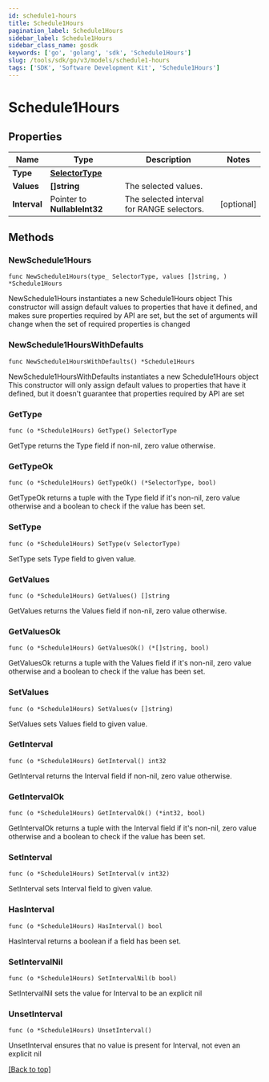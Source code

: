 ```yaml
---
id: schedule1-hours
title: Schedule1Hours
pagination_label: Schedule1Hours
sidebar_label: Schedule1Hours
sidebar_class_name: gosdk
keywords: ['go', 'golang', 'sdk', 'Schedule1Hours'] 
slug: /tools/sdk/go/v3/models/schedule1-hours
tags: ['SDK', 'Software Development Kit', 'Schedule1Hours']
---
```


# Schedule1Hours

## Properties

Name | Type | Description | Notes
------------ | ------------- | ------------- | -------------
**Type** |  [**SelectorType**](selector-type) |  | 
**Values** |  **[]string** | The selected values.  | 
**Interval** |  Pointer to **NullableInt32** | The selected interval for RANGE selectors.  | [optional] 

## Methods

### NewSchedule1Hours

`func NewSchedule1Hours(type_ SelectorType, values []string, ) *Schedule1Hours`

NewSchedule1Hours instantiates a new Schedule1Hours object
This constructor will assign default values to properties that have it defined,
and makes sure properties required by API are set, but the set of arguments
will change when the set of required properties is changed

### NewSchedule1HoursWithDefaults

`func NewSchedule1HoursWithDefaults() *Schedule1Hours`

NewSchedule1HoursWithDefaults instantiates a new Schedule1Hours object
This constructor will only assign default values to properties that have it defined,
but it doesn't guarantee that properties required by API are set

### GetType

`func (o *Schedule1Hours) GetType() SelectorType`

GetType returns the Type field if non-nil, zero value otherwise.

### GetTypeOk

`func (o *Schedule1Hours) GetTypeOk() (*SelectorType, bool)`

GetTypeOk returns a tuple with the Type field if it's non-nil, zero value otherwise
and a boolean to check if the value has been set.

### SetType

`func (o *Schedule1Hours) SetType(v SelectorType)`

SetType sets Type field to given value.


### GetValues

`func (o *Schedule1Hours) GetValues() []string`

GetValues returns the Values field if non-nil, zero value otherwise.

### GetValuesOk

`func (o *Schedule1Hours) GetValuesOk() (*[]string, bool)`

GetValuesOk returns a tuple with the Values field if it's non-nil, zero value otherwise
and a boolean to check if the value has been set.

### SetValues

`func (o *Schedule1Hours) SetValues(v []string)`

SetValues sets Values field to given value.


### GetInterval

`func (o *Schedule1Hours) GetInterval() int32`

GetInterval returns the Interval field if non-nil, zero value otherwise.

### GetIntervalOk

`func (o *Schedule1Hours) GetIntervalOk() (*int32, bool)`

GetIntervalOk returns a tuple with the Interval field if it's non-nil, zero value otherwise
and a boolean to check if the value has been set.

### SetInterval

`func (o *Schedule1Hours) SetInterval(v int32)`

SetInterval sets Interval field to given value.

### HasInterval

`func (o *Schedule1Hours) HasInterval() bool`

HasInterval returns a boolean if a field has been set.

### SetIntervalNil

`func (o *Schedule1Hours) SetIntervalNil(b bool)`

 SetIntervalNil sets the value for Interval to be an explicit nil

### UnsetInterval
`func (o *Schedule1Hours) UnsetInterval()`

UnsetInterval ensures that no value is present for Interval, not even an explicit nil

[[Back to top]](#) 


